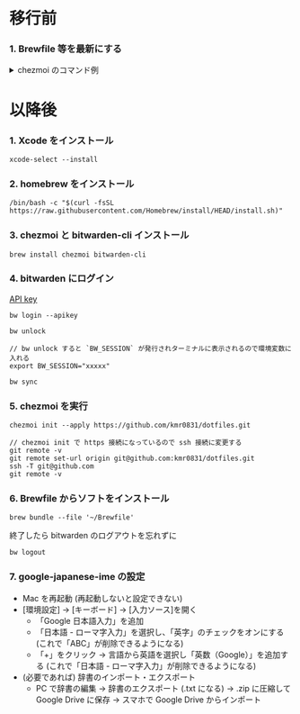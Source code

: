 # 移行前
### 1. Brewfile 等を最新にする

<details>

<summary>chezmoi のコマンド例</summary>

```diff
~  % chezmoi cd
~/.local/share/chezmoi (main) % code .

***VS Code でファイルを直接編集する & commit***

// diff が確認できる
~/.local/share/chezmoi (main) % chezmoi diff
? Master password: [hidden]
diff --git a/Brewfile b/Brewfile
index 35cad64a7b8de69a95dffe4c66ac53e85a51217c..2488f4f4632585f05963c14cbf4a7136ddfccc30 100644
--- a/Brewfile
+++ b/Brewfile
@@ -5,6 +5,8 @@ brew "bitwarden-cli"
 brew "chezmoi"
 brew "git"
 brew "colima"
+brew "docker"
+brew "docker-compose"
 brew "jq"
 brew "yq"
 brew "ghq"

// local にも反映する
~/.local/share/chezmoi +(main) % chezmoi apply

~/.local/share/chezmoi (main) % git push
```

```
// brew でインストールしたものを確認
brew bundle list
```

</details>

# 以降後
### 1. Xcode をインストール
```
xcode-select --install
```
### 2. homebrew をインストール
```
/bin/bash -c "$(curl -fsSL https://raw.githubusercontent.com/Homebrew/install/HEAD/install.sh)"
```
### 3. chezmoi と bitwarden-cli インストール
```
brew install chezmoi bitwarden-cli
```
### 4. bitwarden にログイン
[API key](https://bitwarden.com/ja-jp/help/personal-api-key/)
```
bw login --apikey
```
```
bw unlock
```
```
// bw unlock すると `BW_SESSION` が発行されターミナルに表示されるので環境変数に入れる
export BW_SESSION="xxxxx"
```
```
bw sync
```
### 5. chezmoi を実行
```
chezmoi init --apply https://github.com/kmr0831/dotfiles.git
```
```
// chezmoi init で https 接続になっているので ssh 接続に変更する
git remote -v
git remote set-url origin git@github.com:kmr0831/dotfiles.git
ssh -T git@github.com
git remote -v
```
### 6. Brewfile からソフトをインストール
```
brew bundle --file '~/Brewfile'
```

終了したら bitwarden のログアウトを忘れずに
```
bw logout
```
### 7. google-japanese-ime の設定

- Mac を再起動 (再起動しないと設定できない)
- [環境設定] → [キーボード] → [入力ソース]を開く
  - 「Google 日本語入力」を追加
  - 「日本語 - ローマ字入力」を選択し、「英字」のチェックをオンにする (これで「ABC」が削除できるようになる)
  - 「+」をクリック → 言語から英語を選択し「英数（Google）」を追加する (これで「日本語 - ローマ字入力」が削除できるようになる)
- (必要であれば) 辞書のインポート・エクスポート
  - PC で辞書の編集 → 辞書のエクスポート (.txt になる) → .zip に圧縮して Google Drive に保存 → スマホで Google Drive からインポート